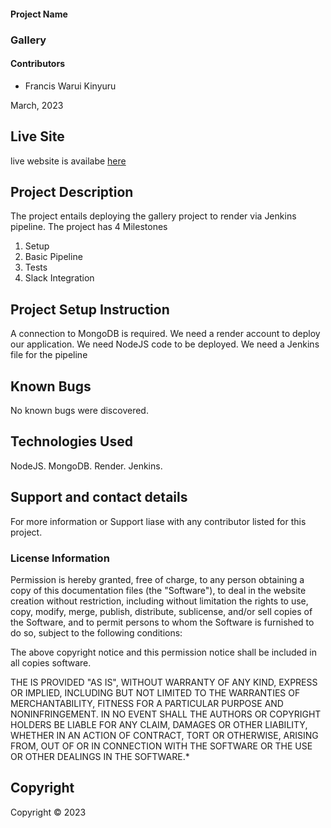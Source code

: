 #### Project Name

### Gallery

#### Contributors

- Francis Warui Kinyuru 

March, 2023

## Live Site
live website is availabe [here](https://gallery-yil6.onrender.com)
## Project Description
The project entails deploying the gallery project to render via Jenkins pipeline.
The project has 4 Milestones
1. Setup
2. Basic Pipeline
3. Tests
4. Slack Integration
## Project Setup Instruction
A connection to MongoDB is required.
We need a render account to deploy our application.
We need NodeJS code to be deployed.
We need a Jenkins file for the pipeline

## Known Bugs
No known bugs were discovered.

## Technologies Used
NodeJS.
MongoDB.
Render.
Jenkins.

## Support and contact details
For more information or Support liase with any contributor listed for this project.
### License Information

Permission is hereby granted, free of charge, to any person obtaining a copy
of this documentation files (the "Software"), to deal
in the website creation without restriction, including without limitation the rights
to use, copy, modify, merge, publish, distribute, sublicense, and/or sell
copies of the Software, and to permit persons to whom the Software is
furnished to do so, subject to the following conditions:

The above copyright notice and this permission notice shall be included in all
copies software.

THE IS PROVIDED "AS IS", WITHOUT WARRANTY OF ANY KIND, EXPRESS OR
IMPLIED, INCLUDING BUT NOT LIMITED TO THE WARRANTIES OF MERCHANTABILITY,
FITNESS FOR A PARTICULAR PURPOSE AND NONINFRINGEMENT. IN NO EVENT SHALL THE
AUTHORS OR COPYRIGHT HOLDERS BE LIABLE FOR ANY CLAIM, DAMAGES OR OTHER
LIABILITY, WHETHER IN AN ACTION OF CONTRACT, TORT OR OTHERWISE, ARISING FROM,
OUT OF OR IN CONNECTION WITH THE SOFTWARE OR THE USE OR OTHER DEALINGS IN THE
SOFTWARE.\*

## Copyright

Copyright &copy; 2023
